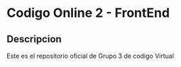 # Codigo Online 2 - FrontEnd
## Descripcion
Este es el repositorio oficial de Grupo 3 de codigo Virtual